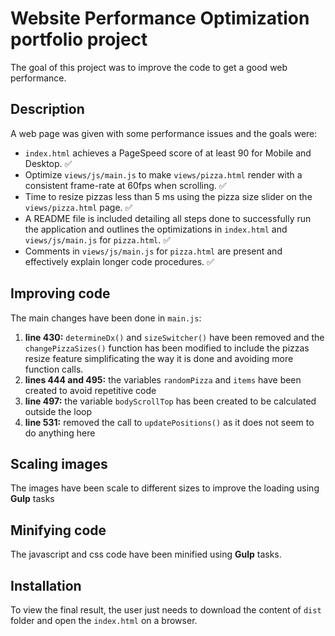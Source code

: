 # Website Performance Optimization portfolio project

The goal of this project was to improve the code to get a good web performance.

## Description
A web page was given with some performance issues and the goals were:
- `index.html` achieves a PageSpeed score of at least 90 for Mobile and Desktop. :white_check_mark:
- Optimize `views/js/main.js` to make `views/pizza.html` render with a consistent frame-rate at 60fps when scrolling. :white_check_mark:
- Time to resize pizzas less than 5 ms using the pizza size slider on the `views/pizza.html` page. :white_check_mark:
- A README file is included detailing all steps done to successfully run the application and outlines the optimizations in `index.html` and `views/js/main.js` for `pizza.html`. :white_check_mark:
- Comments in `views/js/main.js` for `pizza.html` are present and effectively explain longer code procedures. :white_check_mark:

## Improving code
The main changes have been done in `main.js`:
  1. **line 430:** `determineDx()` and `sizeSwitcher()` have been removed and the `changePizzaSizes()` function has been modified to include the pizzas resize feature simplificating the way it is done and avoiding more function calls.
  2. **lines 444 and 495:** the variables `randomPizza` and `items` have been created to avoid repetitive code
  3. **line 497:** the variable `bodyScrollTop` has been created to be calculated outside the loop
  4. **line 531:** removed the call to `updatePositions()` as it does not seem to do anything here

## Scaling images
The images have been scale to different sizes to improve the loading using **Gulp** tasks

## Minifying code
The javascript and css code have been minified using **Gulp** tasks.

## Installation
To view the final result, the user just needs to download the content of `dist` folder and open the `index.html` on a browser.